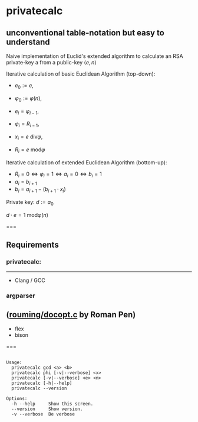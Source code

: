 # privatecalc
## unconventional table-notation but easy to understand
Naive implementation of Euclid's extended algorithm to calculate an RSA private-key a from a public-key $\langle e, n\rangle$

Iterative calculation of basic Euclidean Algorithm (top-down):
- $e_0 := e$,
- $\varphi_0 := \varphi(n)$,

- $e_i = \varphi_{i-1}$,
- $\varphi_i = R_{i-1}$,
- $x_i = e~\text{div} \varphi$,
- $R_i = e~\text{mod} \varphi$

Iterative calculation of extended Euclidean Algorithm (bottom-up):
- $R_i = 0 \Leftrightarrow \varphi_i = 1 \Leftrightarrow a_i = 0 \Leftrightarrow b_i = 1$
- $a_i = b_{i+1}$
- $b_i = a_{i+1} - (b_{i+1} \cdot x_i)$

Private key: $d := a_0$

$d \cdot e = 1~\text{mod} \varphi(n)$

===
## Requirements
### privatecalc:
---
- Clang / GCC

### argparser
([rouming/docopt.c] by Roman Pen)
---
- flex
- bison

===

```

Usage:
  privatecalc gcd <a> <b>
  privatecalc phi [-v|--verbose] <x>
  privatecalc [-v|--verbose] <e> <n>
  privatecalc [-h|--help]
  privatecalc --version

Options:
  -h --help     Show this screen.
  --version     Show version.
  -v --verbose  Be verbose

```

[rouming/docopt.c]:https://github.com/rouming/docopt.c
